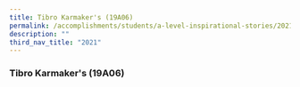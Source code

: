 ```yaml
---
title: Tibro Karmaker's (19A06)
permalink: /accomplishments/students/a-level-inspirational-stories/2021/tibro/
description: ""
third_nav_title: "2021"
---
```

### **Tibro Karmaker's (19A06)**
